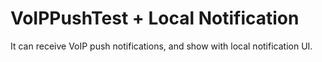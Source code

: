 # VoIPPushTest + Local Notification
It can receive VoIP push notifications, and show with local notification UI.

